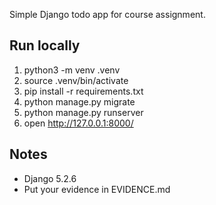 Simple Django todo app for course assignment.

## Run locally
1. python3 -m venv .venv
2. source .venv/bin/activate
3. pip install -r requirements.txt
4. python manage.py migrate
5. python manage.py runserver
6. open http://127.0.0.1:8000/

## Notes
- Django 5.2.6
- Put your evidence in EVIDENCE.md
